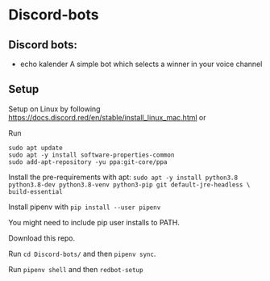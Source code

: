 # Discord-bots

## Discord bots:

- echo kalender
  A simple bot which selects a winner in your voice channel

## Setup

Setup on Linux by following https://docs.discord.red/en/stable/install_linux_mac.html or

Run

```
sudo apt update
sudo apt -y install software-properties-common
sudo add-apt-repository -yu ppa:git-core/ppa
```

Install the pre-requirements with apt:
`sudo apt -y install python3.8 python3.8-dev python3.8-venv python3-pip git default-jre-headless \ build-essential`

Install pipenv with `pip install --user pipenv`

You might need to include pip user installs to PATH.

Download this repo.

Run `cd Discord-bots/` and then `pipenv sync`.

Run `pipenv shell` and then `redbot-setup`
